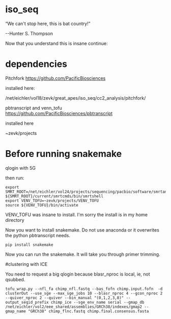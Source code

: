 # iso_seq

“We can't stop here, this is bat country!”

--Hunter S. Thompson

Now that you understand this is insane continue:

# dependencies

Pitchfork https://github.com/PacificBiosciences

installed here:

/net/eichler/vol18/zevk/great_apes/iso_seq/cc2_analysis/pitchfork/

pbtranscript and venn_tofu https://github.com/PacificBiosciences/pbtranscript

installed here

~zevk/projects

# Before running snakemake

qlogin with 5G

then run:

```
export SMRT_ROOT=/net/eichler/vol24/projects/sequencing/pacbio/software/smrtanalysis
${SMRT_ROOT}/current/smrtcmds/bin/smrtshell
export VENV_TOFU=~zevk/projects/VENV_TOFU
source ${VENV_TOFU}/bin/activate
```

VENV_TOFU was insane to install.  I'm sorry the install is in my home directory

Now you want to install snakemake.  Do not use anaconda or it overwrites the python pbtranscript needs.

```
pip install snakemake
```

Now you can run the snakemake.  It will take you through primer trimming.


#clustering with ICE

You need to request a big qlogin because blasr_nproc is local, ie, not qsubbed.

```
tofu_wrap.py --nfl_fa chimp_nfl.fastq --bas_fofn chimp.input.fofn  -d clusterOut --use_sge --max_sge_jobs 10 --blasr_nproc 4 --gcon_nproc 2 --quiver_nproc 2 --quiver --bin_manual "(0,1,2,3,8)" --output_seqid_prefix chimp_ice --sge_env_name serial --gmap_db /net/eichler/vol2/eee_shared/assemblies/GRCh38/indexes/gmap2 --gmap_name "GRCh38" chimp_flnc.fastq chimp.final.consensus.fasta
```


